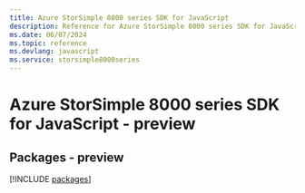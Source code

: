 ```yaml
---
title: Azure StorSimple 8000 series SDK for JavaScript
description: Reference for Azure StorSimple 8000 series SDK for JavaScript
ms.date: 06/07/2024
ms.topic: reference
ms.devlang: javascript
ms.service: storsimple8000series
---
```

# Azure StorSimple 8000 series SDK for JavaScript - preview
## Packages - preview
[!INCLUDE [packages](storsimple-8000-series-index.md)]